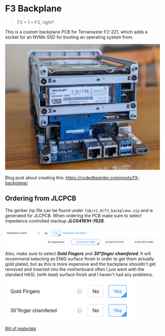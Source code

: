 # F3 Backplane

> F2 + 1 = F3, right?

This is a custom backplane PCB for Terramaster F2-221, which adds a socket for an NVMe SSD for booting an operating system from.

![Picture of backplane PCB](./f3-backplane.jpg)

Blog post about creating this: https://codedbearder.com/posts/f3-backplane/

## Ordering from JLCPCB

The gerber zip file can be found under `fab/v1.0/f3_backplane.zip` and is generated for JLCPCB. When ordering the PCB make sure to select impedance controlled stackup ***JLC04161H-7628***.

![Screenshot of impedance control option selected](./docs/screenshots/impedance-control.png)

Also, make sure to select ***Gold Fingers*** and ***30°finger chamfered***. It will recommend selecting an ENIG surface finish in order to get them _actually_ gold plated, but as this is more expensive and the backplane _shouldn't_ get removed and inserted into the motherboard often I just went with the standard HASL (with lead) surface finish and I haven't had any problems.

![Screenshot of the gold fingers option selected](./docs/screenshots/gold-fingers.png)

[Bill of materials](./f3_backplane.csv)
